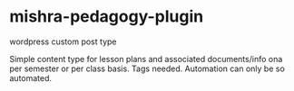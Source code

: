# mishra-pedagogy-plugin
wordpress custom post type

Simple content type for lesson plans and associated documents/info ona per semester or per class basis. Tags needed. Automation can only be so automated. 
